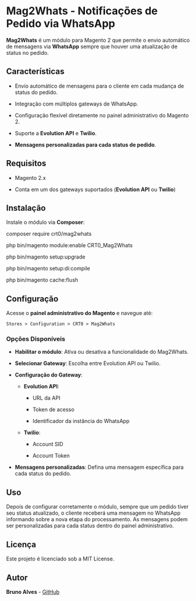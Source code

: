 Mag2Whats - Notificações de Pedido via WhatsApp
===============================================

**Mag2Whats** é um módulo para Magento 2 que permite o envio automático de mensagens via **WhatsApp** sempre que houver uma atualização de status no pedido.

Características
---------------

*   Envio automático de mensagens para o cliente em cada mudança de status do pedido.
    
*   Integração com múltiplos gateways de WhatsApp.
    
*   Configuração flexível diretamente no painel administrativo do Magento 2.
    
*   Suporte a **Evolution API** e **Twilio**.
    
*   **Mensagens personalizadas para cada status de pedido**.
    

Requisitos
----------

*   Magento 2.x
    
*   Conta em um dos gateways suportados (**Evolution API** ou **Twilio**)
    

Instalação
----------

Instale o módulo via **Composer**:

composer require crt0/mag2whats

php bin/magento module:enable CRT0\_Mag2Whats

php bin/magento setup:upgrade

php bin/magento setup:di:compile

php bin/magento cache:flush

Configuração
------------

Acesse o **painel administrativo do Magento** e navegue até:

`Stores > Configuration > CRT0 > Mag2Whats`

### Opções Disponíveis

*   **Habilitar o módulo**: Ativa ou desativa a funcionalidade do Mag2Whats.
    
*   **Selecionar Gateway**: Escolha entre Evolution API ou Twilio.
    
*   **Configuração do Gateway**:
    
    *   **Evolution API**:
        
        *   URL da API
            
        *   Token de acesso
            
        *   Identificador da instância do WhatsApp
            
    *   **Twilio**:
        
        *   Account SID
            
        *   Account Token
            
*   **Mensagens personalizadas**: Defina uma mensagem específica para cada status do pedido.
    

Uso
---

Depois de configurar corretamente o módulo, sempre que um pedido tiver seu status atualizado, o cliente receberá uma mensagem no WhatsApp informando sobre a nova etapa do processamento. As mensagens podem ser personalizadas para cada status dentro do painel administrativo.

Licença
-------

Este projeto é licenciado sob a MIT License.

Autor
-----

**Bruno Alves** - [GitHub](https://github.com/Cyber-Root0)